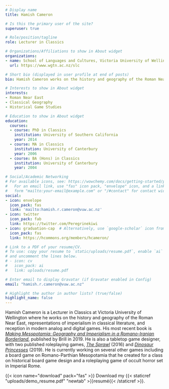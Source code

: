```yaml
---
# Display name
title: Hamish Cameron

# Is this the primary user of the site?
superuser: true

# Role/position/tagline
role: Lecturer in Classics

# Organizations/Affiliations to show in About widget
organizations:
- name: School of Languages and Cultures, Victoria University of Wellington
  url: https://www.wgtn.ac.nz/slc

# Short bio (displayed in user profile at end of posts)
bio: Hamish Cameron works on the history and geography of the Roman Near East, representations of imperialism in classical literature, and reception in modern analog and digital games. 

# Interests to show in About widget
interests:
- Roman Near East
- Classical Geography
- Historical Game Studies

# Education to show in About widget
education:
  courses:
  - course: PhD in Classics
    institution: University of Southern California
    year: 2014
  - course: MA in Classics
    institution: University of Canterbury
    year: 2006
  - course: BA (Hons) in Classics
    institution: University of Canterbury
    year: 2004

# Social/Academic Networking
# For available icons, see: https://wowchemy.com/docs/getting-started/page-builder/#icons
#   For an email link, use "fas" icon pack, "envelope" icon, and a link in the
#   form "mailto:your-email@example.com" or "/#contact" for contact widget.
social:
- icon: envelope
  icon_pack: fas
  link: 'mailto:hamish.r.cameron@vuw.ac.nz'
- icon: twitter
  icon_pack: fab
  link: https://twitter.com/Peregrinekiwi
- icon: graduation-cap  # Alternatively, use `google-scholar` icon from `ai` icon pack
  icon_pack: fas
  link: https://hcommons.org/members/hcameron/

# Link to a PDF of your resume/CV.
# To use: copy your resume to `static/uploads/resume.pdf`, enable `ai` icons in `params.toml`, 
# and uncomment the lines below.
# - icon: cv
#   icon_pack: ai
#   link: uploads/resume.pdf

# Enter email to display Gravatar (if Gravatar enabled in Config)
email: "hamish.r.cameron@vuw.ac.nz"

# Highlight the author in author lists? (true/false)
highlight_name: false
---
```


Hamish Cameron is a Lecturer in Classics at Victoria University of Wellington where he works on the history and geography of the Roman Near East, representations of imperialism in classical literature, and reception in modern analog and digital games. His most recent book is [*Making Messpotamia: Geography and Imperialism in a Romano-Iranian Borderland*](https://doi.org/10.1163/9789004388635), published by Brill in 2019.
He is also a tabletop game designer, with two published roleplaying games, [*The Sprawl*](http://www.ardens.org/games/the-sprawl/) (2016) and [*Dinosaur Princesses*](http://www.ardens.org/games/dinosaur-princesses/) (2019). He is currently working on several other games including a board game on Romano-Parthian Mesopotamia that he created for a class on historical board game design and a roleplaying game of occult horror set in Imperial Rome.

{{< icon name="download" pack="fas" >}} Download my {{< staticref "uploads/demo_resume.pdf" "newtab" >}}resumé{{< /staticref >}}.
